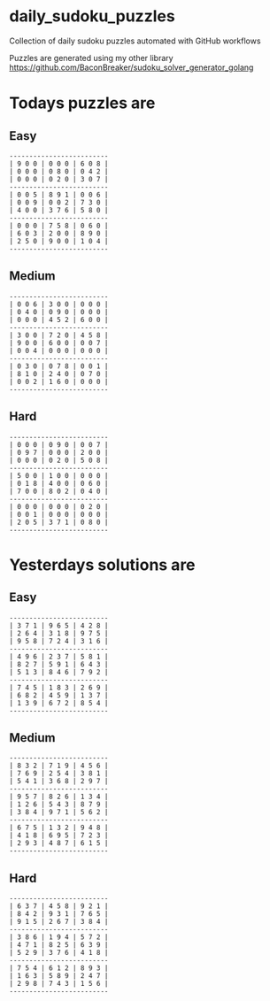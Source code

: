 
# daily_sudoku_puzzles 

Collection of daily sudoku puzzles automated with GitHub workflows 

Puzzles are generated using my other library https://github.com/BaconBreaker/sudoku_solver_generator_golang 
 

# Todays puzzles are 

## Easy 

```
-------------------------
| 9 0 0 | 0 0 0 | 6 0 8 | 
| 0 0 0 | 0 8 0 | 0 4 2 | 
| 0 0 0 | 0 2 0 | 3 0 7 | 
-------------------------
| 0 0 5 | 8 9 1 | 0 0 6 | 
| 0 0 9 | 0 0 2 | 7 3 0 | 
| 4 0 0 | 3 7 6 | 5 8 0 | 
-------------------------
| 0 0 0 | 7 5 8 | 0 6 0 | 
| 6 0 3 | 2 0 0 | 8 9 0 | 
| 2 5 0 | 9 0 0 | 1 0 4 | 
-------------------------
```
## Medium 

```
-------------------------
| 0 0 6 | 3 0 0 | 0 0 0 | 
| 0 4 0 | 0 9 0 | 0 0 0 | 
| 0 0 0 | 4 5 2 | 6 0 0 | 
-------------------------
| 3 0 0 | 7 2 0 | 4 5 8 | 
| 9 0 0 | 6 0 0 | 0 0 7 | 
| 0 0 4 | 0 0 0 | 0 0 0 | 
-------------------------
| 0 3 0 | 0 7 8 | 0 0 1 | 
| 8 1 0 | 2 4 0 | 0 7 0 | 
| 0 0 2 | 1 6 0 | 0 0 0 | 
-------------------------
```
## Hard 

```
-------------------------
| 0 0 0 | 0 9 0 | 0 0 7 | 
| 0 9 7 | 0 0 0 | 2 0 0 | 
| 0 0 0 | 0 2 0 | 5 0 8 | 
-------------------------
| 5 0 0 | 1 0 0 | 0 0 0 | 
| 0 1 8 | 4 0 0 | 0 6 0 | 
| 7 0 0 | 8 0 2 | 0 4 0 | 
-------------------------
| 0 0 0 | 0 0 0 | 0 2 0 | 
| 0 0 1 | 0 0 0 | 0 0 0 | 
| 2 0 5 | 3 7 1 | 0 8 0 | 
-------------------------
```
# Yesterdays solutions are 

## Easy 

```
-------------------------
| 3 7 1 | 9 6 5 | 4 2 8 | 
| 2 6 4 | 3 1 8 | 9 7 5 | 
| 9 5 8 | 7 2 4 | 3 1 6 | 
-------------------------
| 4 9 6 | 2 3 7 | 5 8 1 | 
| 8 2 7 | 5 9 1 | 6 4 3 | 
| 5 1 3 | 8 4 6 | 7 9 2 | 
-------------------------
| 7 4 5 | 1 8 3 | 2 6 9 | 
| 6 8 2 | 4 5 9 | 1 3 7 | 
| 1 3 9 | 6 7 2 | 8 5 4 | 
-------------------------
```
## Medium 

```
-------------------------
| 8 3 2 | 7 1 9 | 4 5 6 | 
| 7 6 9 | 2 5 4 | 3 8 1 | 
| 5 4 1 | 3 6 8 | 2 9 7 | 
-------------------------
| 9 5 7 | 8 2 6 | 1 3 4 | 
| 1 2 6 | 5 4 3 | 8 7 9 | 
| 3 8 4 | 9 7 1 | 5 6 2 | 
-------------------------
| 6 7 5 | 1 3 2 | 9 4 8 | 
| 4 1 8 | 6 9 5 | 7 2 3 | 
| 2 9 3 | 4 8 7 | 6 1 5 | 
-------------------------
```
## Hard 

```
-------------------------
| 6 3 7 | 4 5 8 | 9 2 1 | 
| 8 4 2 | 9 3 1 | 7 6 5 | 
| 9 1 5 | 2 6 7 | 3 8 4 | 
-------------------------
| 3 8 6 | 1 9 4 | 5 7 2 | 
| 4 7 1 | 8 2 5 | 6 3 9 | 
| 5 2 9 | 3 7 6 | 4 1 8 | 
-------------------------
| 7 5 4 | 6 1 2 | 8 9 3 | 
| 1 6 3 | 5 8 9 | 2 4 7 | 
| 2 9 8 | 7 4 3 | 1 5 6 | 
-------------------------
```
